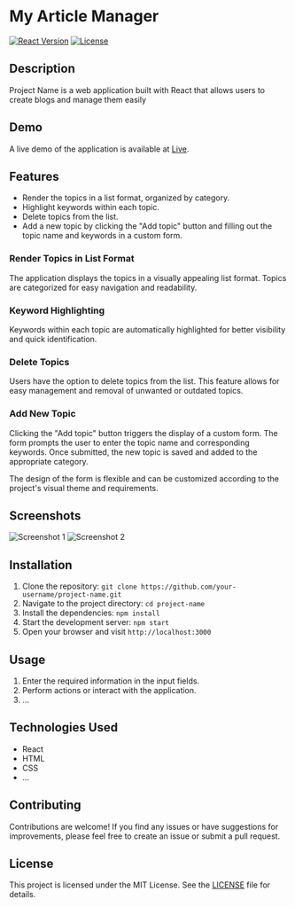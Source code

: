 # My Article Manager

[![React Version](https://img.shields.io/badge/React-17.0.2-blue.svg)](https://reactjs.org/)
[![License](https://img.shields.io/badge/license-MIT-green.svg)](https://opensource.org/licenses/MIT)

## Description

Project Name is a web application built with React that allows users to create blogs and manage them easily

## Demo

A live demo of the application is available at [Live](https://speedy07.netlify.app/).

## Features

- Render the topics in a list format, organized by category.
- Highlight keywords within each topic.
- Delete topics from the list.
- Add a new topic by clicking the "Add topic" button and filling out the topic name and keywords in a custom form.

### Render Topics in List Format

The application displays the topics in a visually appealing list format. Topics are categorized for easy navigation and readability.

### Keyword Highlighting

Keywords within each topic are automatically highlighted for better visibility and quick identification.

### Delete Topics

Users have the option to delete topics from the list. This feature allows for easy management and removal of unwanted or outdated topics.

### Add New Topic

Clicking the "Add topic" button triggers the display of a custom form. The form prompts the user to enter the topic name and corresponding keywords. Once submitted, the new topic is saved and added to the appropriate category.

The design of the form is flexible and can be customized according to the project's visual theme and requirements.

## Screenshots

![Screenshot 1](screenshots/screenshot1.png)
![Screenshot 2](screenshots/screenshot2.png)

## Installation

1. Clone the repository: `git clone https://github.com/your-username/project-name.git`
2. Navigate to the project directory: `cd project-name`
3. Install the dependencies: `npm install`
4. Start the development server: `npm start`
5. Open your browser and visit `http://localhost:3000`

## Usage

1. Enter the required information in the input fields.
2. Perform actions or interact with the application.
3. ...

## Technologies Used

- React
- HTML
- CSS
- ...

## Contributing

Contributions are welcome! If you find any issues or have suggestions for improvements, please feel free to create an issue or submit a pull request.

## License

This project is licensed under the MIT License. See the [LICENSE](LICENSE) file for details.

